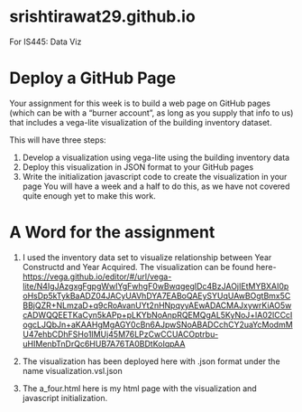 # srishtirawat29.github.io
For IS445: Data Viz
# Deploy a GitHub Page
Your assignment for this week is to build a web page on GitHub pages (which can be with a “burner account”, as long as you supply that info to us) that includes a vega-lite visualization of the building inventory dataset.

This will have three steps:

1. Develop a visualization using vega-lite using the building inventory data
2. Deploy this visualization in JSON format to your GitHub pages
3. Write the initialization javascript code to create the visualization in your page
You will have a week and a half to do this, as we have not covered quite enough yet to make this work.
# A Word for the assignment
1. I used the inventory data set to visualize relationship between Year Constructd and Year Acquired. The visualization can be found here-https://vega.github.io/editor/#/url/vega-lite/N4IgJAzgxgFgpgWwIYgFwhgF0wBwqgegIDc4BzJAOjIEtMYBXAI0poHsDp5kTykBaADZ04JACyUAVhDYA7EABoQAEySYUqUAwBOgtBmx5CBBjQZR+NLmzaD+q9cRoAvanUYt2nHNpqyyAEwADACMAJxywrKiAO5wcADWQQEETKaCyn5kAPp+pLKYbNoAnpRQEMQgAL5KyNoJ+lA02lCCcIogcLJQbJn+aKAAHgMgAGY0cBn6AJpwSNoABADCchCY2uaYcModmMU47ehbCDhFSHo1IMUj45M76LPzCwCCUACOptrbu-uHIMenbTnDrQc6HUB7A76TA0BDtKoIqpAA

2. The visualization has been deployed here with .json format under the name visualization.vsl.json

3. The a_four.html here is my html page with the visualization and javascript initialization. 
